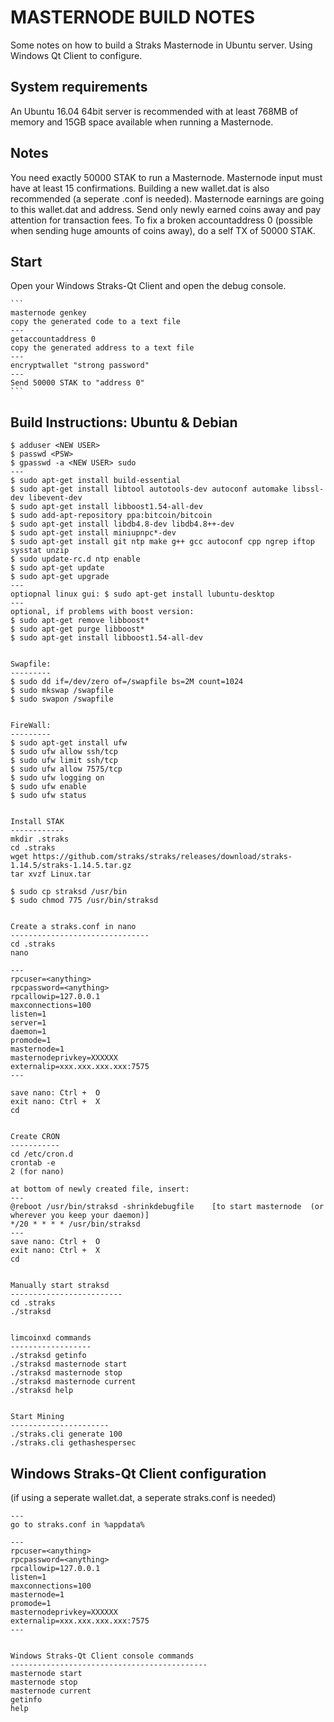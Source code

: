 MASTERNODE BUILD NOTES 
======================
Some notes on how to build a Straks Masternode in Ubuntu server. Using Windows Qt Client to configure.


System requirements
--------------------
An Ubuntu 16.04 64bit server is recommended with at least 768MB 
of memory and 15GB space available when running a Masternode.


Notes
-----
You need exactly 50000 STAK to run a Masternode. Masternode input must have at least 15 confirmations.
Building a new wallet.dat is also recommended (a seperate .conf is needed). Masternode earnings are
going to this wallet.dat and address. Send only newly earned coins away and pay attention for transaction fees.
To fix a broken accountaddress 0 (possible when sending huge amounts of coins away), do a self TX of 50000 STAK.


Start
-----
Open your Windows Straks-Qt Client and open the debug console.

    ```
	masternode genkey
	copy the generated code to a text file
	---
	getaccountaddress 0
	copy the generated address to a text file
	---
	encryptwallet "strong password"
    ---
	Send 50000 STAK to "address 0"
    ```
	

Build Instructions: Ubuntu & Debian
-----------------------------------

	$ adduser <NEW USER>
	$ passwd <PSW>
	$ gpasswd -a <NEW USER> sudo
	---
	$ sudo apt-get install build-essential
	$ sudo apt-get install libtool autotools-dev autoconf automake libssl-dev libevent-dev
	$ sudo apt-get install libboost1.54-all-dev
	$ sudo add-apt-repository ppa:bitcoin/bitcoin
	$ sudo apt-get install libdb4.8-dev libdb4.8++-dev
	$ sudo apt-get install miniupnpc*-dev
	$ sudo apt-get install git ntp make g++ gcc autoconf cpp ngrep iftop sysstat unzip
	$ sudo update-rc.d ntp enable
	$ sudo apt-get update
	$ sudo apt-get upgrade
	---
	optiopnal linux gui: $ sudo apt-get install lubuntu-desktop
	---
	optional, if problems with boost version: 
	$ sudo apt-get remove libboost*
	$ sudo apt-get purge libboost*
	$ sudo apt-get install libboost1.54-all-dev


	Swapfile:
	---------
	$ sudo dd if=/dev/zero of=/swapfile bs=2M count=1024
	$ sudo mkswap /swapfile
	$ sudo swapon /swapfile

	
	FireWall:
	---------
	$ sudo apt-get install ufw
	$ sudo ufw allow ssh/tcp
	$ sudo ufw limit ssh/tcp
	$ sudo ufw allow 7575/tcp
	$ sudo ufw logging on
	$ sudo ufw enable
	$ sudo ufw status


	Install STAK
	------------
	mkdir .straks
	cd .straks
	wget https://github.com/straks/straks/releases/download/straks-1.14.5/straks-1.14.5.tar.gz
	tar xvzf Linux.tar
	
	$ sudo cp straksd /usr/bin
	$ sudo chmod 775 /usr/bin/straksd

	
	Create a straks.conf in nano
	-------------------------------
	cd .straks
	nano

	---
	rpcuser=<anything>
	rpcpassword=<anything>
	rpcallowip=127.0.0.1
	maxconnections=100
	listen=1
	server=1
	daemon=1
    promode=1
	masternode=1
	masternodeprivkey=XXXXXX
	externalip=xxx.xxx.xxx.xxx:7575
	---

	save nano: Ctrl +  O
	exit nano: Ctrl +  X
	cd


	Create CRON
	-----------
	cd /etc/cron.d
	crontab -e
	2 (for nano)
	
	at bottom of newly created file, insert:
	---
	@reboot /usr/bin/straksd -shrinkdebugfile    [to start masternode  (or wherever you keep your daemon)]
	*/20 * * * * /usr/bin/straksd
	---
	save nano: Ctrl +  O
	exit nano: Ctrl +  X
	cd
	
	
	Manually start straksd
	-------------------------
	cd .straks
	./straksd	
	
	
	limcoinxd commands
	------------------
	./straksd getinfo
	./straksd masternode start 
	./straksd masternode stop
    ./straksd masternode current
	./straksd help
	
	
	Start Mining
	----------------------
	./straks.cli generate 100
	./straks.cli gethashespersec
	

Windows Straks-Qt Client configuration 
-----------------------------------------
(if using a seperate wallet.dat, a seperate straks.conf is needed)

	---
	go to straks.conf in %appdata%
	
	---
	rpcuser=<anything>
	rpcpassword=<anything>
	rpcallowip=127.0.0.1
	listen=1
	maxconnections=100
	masternode=1
    promode=1
	masternodeprivkey=XXXXXX
	externalip=xxx.xxx.xxx.xxx:7575
	---

	
	Windows Straks-Qt Client console commands
	--------------------------------------------
	masternode start 
	masternode stop
    masternode current
	getinfo
	help
